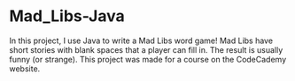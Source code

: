 # Mad_Libs-Java
In this project, I use Java to write a Mad Libs word game! Mad Libs have short stories with blank spaces that a player can fill in. The result is usually funny (or strange). This project was made for a course on the CodeCademy website.

